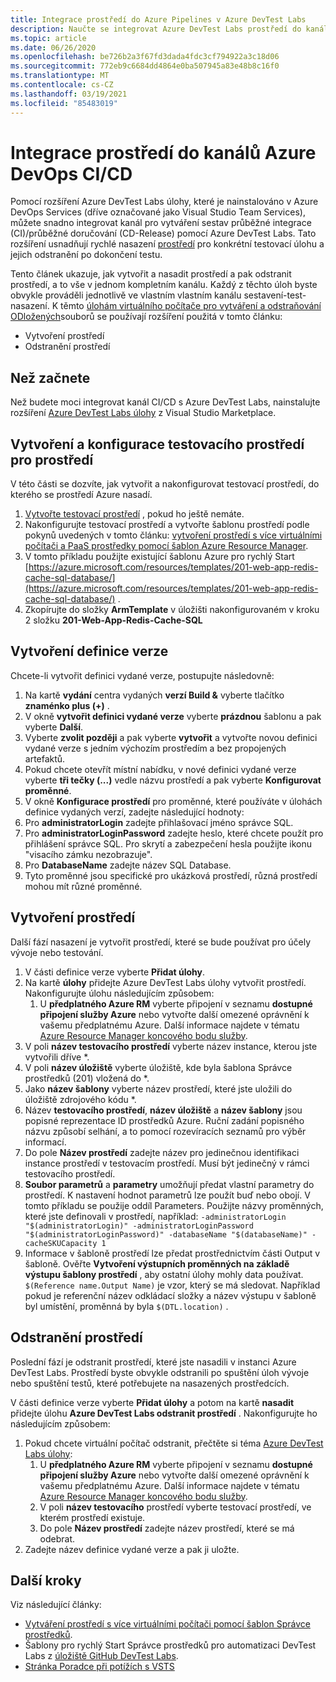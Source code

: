 ```yaml
---
title: Integrace prostředí do Azure Pipelines v Azure DevTest Labs
description: Naučte se integrovat Azure DevTest Labs prostředí do kanálů Azure DevOps Continuous Integration (CI) a průběžného doručování (CD).
ms.topic: article
ms.date: 06/26/2020
ms.openlocfilehash: be726b2a3f67fd3dada4fdc3cf794922a3c18d06
ms.sourcegitcommit: 772eb9c6684dd4864e0ba507945a83e48b8c16f0
ms.translationtype: MT
ms.contentlocale: cs-CZ
ms.lasthandoff: 03/19/2021
ms.locfileid: "85483019"
---
```

# <a name="integrate-environments-into-your-azure-devops-cicd-pipelines"></a>Integrace prostředí do kanálů Azure DevOps CI/CD
Pomocí rozšíření Azure DevTest Labs úlohy, které je nainstalováno v Azure DevOps Services (dříve označované jako Visual Studio Team Services), můžete snadno integrovat kanál pro vytváření sestav průběžné integrace (CI)/průběžné doručování (CD-Release) pomocí Azure DevTest Labs. Tato rozšíření usnadňují rychlé nasazení [prostředí](devtest-lab-test-env.md) pro konkrétní testovací úlohu a jejich odstranění po dokončení testu. 

Tento článek ukazuje, jak vytvořit a nasadit prostředí a pak odstranit prostředí, a to vše v jednom kompletním kanálu. Každý z těchto úloh byste obvykle prováděli jednotlivě ve vlastním vlastním kanálu sestavení-test-nasazení. K těmto [úlohám virtuálního počítače pro vytváření a odstraňování ODložených](devtest-lab-integrate-ci-cd.md)souborů se používají rozšíření použitá v tomto článku:

- Vytvoření prostředí
- Odstranění prostředí

## <a name="before-you-begin"></a>Než začnete
Než budete moci integrovat kanál CI/CD s Azure DevTest Labs, nainstalujte rozšíření [Azure DevTest Labs úlohy](https://marketplace.visualstudio.com/items?itemName=ms-azuredevtestlabs.tasks) z Visual Studio Marketplace. 

## <a name="create-and-configure-the-lab-for-environments"></a>Vytvoření a konfigurace testovacího prostředí pro prostředí
V této části se dozvíte, jak vytvořit a nakonfigurovat testovací prostředí, do kterého se prostředí Azure nasadí.

1. [Vytvořte testovací prostředí](devtest-lab-create-lab.md) , pokud ho ještě nemáte. 
2. Nakonfigurujte testovací prostředí a vytvořte šablonu prostředí podle pokynů uvedených v tomto článku: [vytvoření prostředí s více virtuálními počítači a PaaS prostředky pomocí šablon Azure Resource Manager](devtest-lab-create-environment-from-arm.md).
3. V tomto příkladu použijte existující šablonu Azure pro rychlý Start [https://azure.microsoft.com/resources/templates/201-web-app-redis-cache-sql-database/](https://azure.microsoft.com/resources/templates/201-web-app-redis-cache-sql-database/) .
4. Zkopírujte do složky **ArmTemplate** v úložišti nakonfigurovaném v kroku 2 složku **201-Web-App-Redis-Cache-SQL**

## <a name="create-a-release-definition"></a>Vytvoření definice verze
Chcete-li vytvořit definici vydané verze, postupujte následovně:

1.  Na kartě **vydání** centra vydaných **verzí Build &** vyberte tlačítko **znaménko plus (+)** .
2.  V okně **vytvořit definici vydané verze** vyberte **prázdnou** šablonu a pak vyberte **Další**.
3.  Vyberte **zvolit později** a pak vyberte **vytvořit** a vytvořte novou definici vydané verze s jedním výchozím prostředím a bez propojených artefaktů.
4.  Pokud chcete otevřít místní nabídku, v nové definici vydané verze vyberte **tři tečky (...)** vedle názvu prostředí a pak vyberte **Konfigurovat proměnné**.
5.  V okně **Konfigurace prostředí** pro proměnné, které používáte v úlohách definice vydaných verzí, zadejte následující hodnoty:
1.  Pro **administratorLogin** zadejte přihlašovací jméno správce SQL.
2.  Pro **administratorLoginPassword** zadejte heslo, které chcete použít pro přihlášení správce SQL. Pro skrytí a zabezpečení hesla použijte ikonu "visacího zámku nezobrazuje".
3.  Pro **DatabaseName** zadejte název SQL Database.
4.  Tyto proměnné jsou specifické pro ukázková prostředí, různá prostředí mohou mít různé proměnné.

## <a name="create-an-environment"></a>Vytvoření prostředí
Další fází nasazení je vytvořit prostředí, které se bude používat pro účely vývoje nebo testování.

1. V části definice verze vyberte **Přidat úlohy**.
2. Na kartě **úlohy** přidejte Azure DevTest Labs úlohy vytvořit prostředí. Nakonfigurujte úlohu následujícím způsobem:
    1. U **předplatného Azure RM** vyberte připojení v seznamu **dostupné připojení služby Azure** nebo vytvořte další omezené oprávnění k vašemu předplatnému Azure. Další informace najdete v tématu [Azure Resource Manager koncového bodu služby](/azure/devops/pipelines/library/service-endpoints).
2. V poli **název testovacího prostředí** vyberte název instance, kterou jste vytvořili dříve *.
3. V poli **název úložiště** vyberte úložiště, kde byla šablona Správce prostředků (201) vložená do *.
4. Jako **název šablony** vyberte název prostředí, které jste uložili do úložiště zdrojového kódu *. 
5. Název **testovacího prostředí**, **název úložiště** a **název šablony** jsou popisné reprezentace ID prostředků Azure. Ruční zadání popisného názvu způsobí selhání, a to pomocí rozevíracích seznamů pro výběr informací.
6. Do pole **Název prostředí** zadejte název pro jedinečnou identifikaci instance prostředí v testovacím prostředí.  Musí být jedinečný v rámci testovacího prostředí.
7. **Soubor parametrů** a **parametry** umožňují předat vlastní parametry do prostředí. K nastavení hodnot parametrů lze použít buď nebo obojí. V tomto příkladu se použije oddíl Parameters. Použijte názvy proměnných, které jste definovali v prostředí, například: `-administratorLogin "$(administratorLogin)" -administratorLoginPassword "$(administratorLoginPassword)" -databaseName "$(databaseName)" -cacheSKUCapacity 1`
8. Informace v šabloně prostředí lze předat prostřednictvím části Output v šabloně. Ověřte **Vytvoření výstupních proměnných na základě výstupu šablony prostředí** , aby ostatní úlohy mohly data používat. `$(Reference name.Output Name)` je vzor, který se má sledovat. Například pokud je referenční název odkládací složky a název výstupu v šabloně byl umístění, proměnná by byla `$(DTL.location)` .

## <a name="delete-the-environment"></a>Odstranění prostředí
Poslední fází je odstranit prostředí, které jste nasadili v instanci Azure DevTest Labs. Prostředí byste obvykle odstranili po spuštění úloh vývoje nebo spuštění testů, které potřebujete na nasazených prostředcích.

V části definice verze vyberte **Přidat úlohy** a potom na kartě **nasadit** přidejte úlohu **Azure DevTest Labs odstranit prostředí** . Nakonfigurujte ho následujícím způsobem:

1. Pokud chcete virtuální počítač odstranit, přečtěte si téma [Azure DevTest Labs úlohy](https://marketplace.visualstudio.com/items?itemName=ms-azuredevtestlabs.tasks):
    1. U **předplatného Azure RM** vyberte připojení v seznamu **dostupné připojení služby Azure** nebo vytvořte další omezené oprávnění k vašemu předplatnému Azure. Další informace najdete v tématu [Azure Resource Manager koncového bodu služby](/azure/devops/pipelines/library/service-endpoints).
    2. V poli **název testovacího** prostředí vyberte testovací prostředí, ve kterém prostředí existuje.
    3. Do pole **Název prostředí** zadejte název prostředí, které se má odebrat.
2. Zadejte název definice vydané verze a pak ji uložte.

## <a name="next-steps"></a>Další kroky
Viz následující články: 
- [Vytváření prostředí s více virtuálními počítači pomocí šablon Správce prostředků](devtest-lab-create-environment-from-arm.md).
- Šablony pro rychlý Start Správce prostředků pro automatizaci DevTest Labs z [úložiště GitHub DevTest Labs](https://github.com/Azure/azure-quickstart-templates).
- [Stránka Poradce při potížích s VSTS](/azure/devops/pipelines/troubleshooting)

